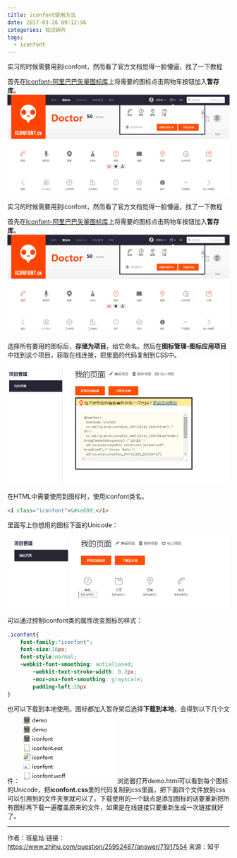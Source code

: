 ```yaml
---
title: iconfont使用方法
date: 2017-03-26 09:12:56
categories: 知识碎片
tags:
  - iconfont
---
```

实习的时候需要用到iconfont，然而看了官方文档觉得一脸懵逼，找了一下教程

首先在[Iconfont-阿里巴巴矢量图标库](http://www.iconfont.cn/)上将需要的图标点击购物车按钮加入**暂存库**。
![](https://github.com/Yx1aoq1/Yx1aoq1.github.io/raw/master/images/iconfont-img-1.png)

<!--more-->

实习的时候需要用到iconfont，然而看了官方文档觉得一脸懵逼，找了一下教程

首先在[Iconfont-阿里巴巴矢量图标库](http://www.iconfont.cn/)上将需要的图标点击购物车按钮加入**暂存库**。
![](https://github.com/Yx1aoq1/Yx1aoq1.github.io/raw/master/images/iconfont-img-1.png)

选择所有要用的图标后，**存储为项目**，给它命名。然后在**图标管理-图标应用项目**中找到这个项目，获取在线连接，把里面的代码复制到CSS中。
![](https://github.com/Yx1aoq1/Yx1aoq1.github.io/raw/master/images/iconfont-img-2.png)

在HTML中需要使用到图标时，使用iconfont类名。
```html
<i class="iconfont">&#xe600;</i>
```
里面写上你想用的图标下面的Unicode：
![](https://github.com/Yx1aoq1/Yx1aoq1.github.io/raw/master/images/iconfont-img-3.png)

可以通过控制iconfont类的属性改变图标的样式：
```css
.iconfont{
	font-family:"iconfont";
	font-size:16px;
	font-style:normal;
	-webkit-font-smoothing: antialiased;
        -webkit-text-stroke-width: 0.2px;
        -moz-osx-font-smoothing: grayscale; 
        padding-left:20px
}
```

也可以下载到本地使用。图标都加入暂存架后选择**下载到本地**，会得到以下几个文件：
![](https://github.com/Yx1aoq1/Yx1aoq1.github.io/raw/master/images/iconfont-img-4.png)
浏览器打开demo.html可以看到每个图标的Unicode，把**iconfont.css**里的代码复制到css里面，把下面四个文件放到css可以引用到的文件夹里就可以了。下载使用的一个缺点是添加图标的话要重新把所有图标再下载一遍覆盖原来的文件，如果是在线链接只要重新生成一次链接就好了。

***
作者：班星灿
链接：https://www.zhihu.com/question/25952487/answer/71917554
来源：知乎